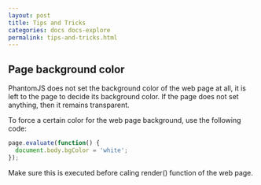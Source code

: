 ```yaml
---
layout: post
title: Tips and Tricks
categories: docs docs-explore
permalink: tips-and-tricks.html
---
```


## Page background color

PhantomJS does not set the background color of the web page at all, it is left to the page to decide its background color. If the page does not set anything, then it remains transparent.

To force a certain color for the web page background, use the following code:

```javascript
page.evaluate(function() {
  document.body.bgColor = 'white';
});
```

Make sure this is executed before caling render() function of the web page.
